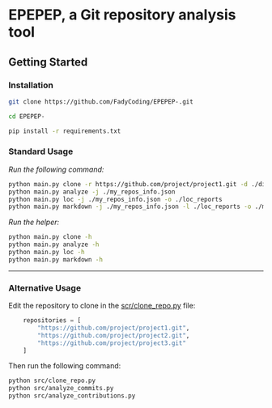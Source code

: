 # EPEPEP, a Git repository analysis tool

## Getting Started

### Installation

```bash
git clone https://github.com/FadyCoding/EPEPEP-.git

cd EPEPEP-

pip install -r requirements.txt
```

### Standard Usage

*Run the following command:*

```bash
python main.py clone -r https://github.com/project/project1.git -d ./directory_to_clone_the_repo  -o ./my_repos_info.json
python main.py analyze -j ./my_repos_info.json
python main.py loc -j ./my_repos_info.json -o ./loc_reports
python main.py markdown -j ./my_repos_info.json -l ./loc_reports -o ./markdown_reports
```

*Run the helper:*

```bash
python main.py clone -h
python main.py analyze -h
python main.py loc -h
python main.py markdown -h
```

----------------------------------------------------------------------------------------------------------------------
### Alternative Usage

Edit the repository to clone in the [scr/clone_repo.py](src/clone_repo.py) file:

```python
    repositories = [
        "https://github.com/project/project1.git",
        "https://github.com/project/project2.git",
        "https://github.com/project/project3.git"
    ]
```

Then run the following command:

```bash
python src/clone_repo.py
python src/analyze_commits.py
python src/analyze_contributions.py
```
